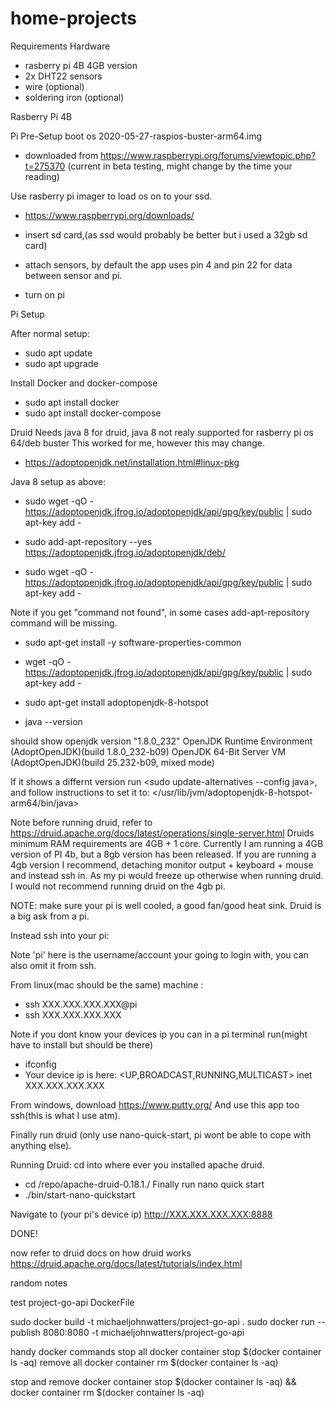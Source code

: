 # home-projects

Requirements
Hardware 
- rasberry pi 4B 4GB version
- 2x DHT22 sensors
- wire (optional)
- soldering iron (optional)

Rasberry Pi 4B 

Pi Pre-Setup
boot os 2020-05-27-raspios-buster-arm64.img
- downloaded from https://www.raspberrypi.org/forums/viewtopic.php?t=275370 (current in beta testing, might change by the time your reading)

Use rasberry pi imager to load os on to your ssd.
- https://www.raspberrypi.org/downloads/ 

- insert sd card,(as ssd would probably be better but i used a 32gb sd card)

- attach sensors, by default the app uses pin 4 and pin 22 for data between sensor and pi.

- turn on pi

Pi Setup

After normal setup:
- sudo apt update
- sudo apt upgrade

Install Docker and docker-compose
- sudo apt install docker
- sudo apt install docker-compose

Druid
Needs java 8 for druid, java 8 not realy supported for rasberry pi os 64/deb buster
This worked for me, however this may change.
- https://adoptopenjdk.net/installation.html#linux-pkg

Java 8 setup as above:
- sudo wget -qO - https://adoptopenjdk.jfrog.io/adoptopenjdk/api/gpg/key/public | sudo apt-key add -

- sudo add-apt-repository --yes https://adoptopenjdk.jfrog.io/adoptopenjdk/deb/

- sudo wget -qO - https://adoptopenjdk.jfrog.io/adoptopenjdk/api/gpg/key/public | sudo apt-key add -

Note if you get "command not found", in some cases add-apt-repository command will be missing.
- sudo apt-get install -y software-properties-common

- wget -qO - https://adoptopenjdk.jfrog.io/adoptopenjdk/api/gpg/key/public | sudo apt-key add -

- sudo apt-get install adoptopenjdk-8-hotspot

- java --version

should show
openjdk version "1.8.0_232"
OpenJDK Runtime Environment (AdoptOpenJDK)(build 1.8.0_232-b09)
OpenJDK 64-Bit Server VM (AdoptOpenJDK)(build 25.232-b09, mixed mode)

If it shows a differnt version run <sudo update-alternatives --config java>, 
and follow instructions to set it to: 
  </usr/lib/jvm/adoptopenjdk-8-hotspot-arm64/bin/java>
  
Note before running druid, refer to https://druid.apache.org/docs/latest/operations/single-server.html
Druids minimum RAM requirements are 4GB + 1 core. 
Currently I am running a 4GB version of PI 4b, but a 8gb version has been released.
If you are running a 4gb version I recommend, detaching monitor output + keyboard + mouse and instead ssh in.
As my pi would freeze up otherwise when running druid. I would not recommend running druid on the 4gb pi. 

NOTE: make sure your pi is well cooled, a good fan/good heat sink. Druid is a big ask from a pi.

Instead ssh into your pi:

Note 'pi' here is the username/account your going to login with, you can also omit it from ssh.

From linux(mac should be the same) machine : 
- ssh XXX.XXX.XXX.XXX@pi
- ssh XXX.XXX.XXX.XXX

Note if you dont know your devices ip you can in a pi terminal run(might have to install but should be there)
- ifconfig
- Your device ip is here: <UP,BROADCAST,RUNNING,MULTICAST> inet XXX.XXX.XXX.XXX
 
From windows, download https://www.putty.org/
And use this app too ssh(this is what I use atm).

Finally run druid (only use nano-quick-start, pi wont be able to cope with anything else).

Running Druid:
cd into where ever you installed apache druid.
- cd /repo/apache-druid-0.18.1./
Finally run nano quick start 
- ./bin/start-nano-quickstart

Navigate to (your pi's device ip)
http://XXX.XXX.XXX.XXX:8888

DONE!

now refer to druid docs on how druid works https://druid.apache.org/docs/latest/tutorials/index.html
















random notes

test project-go-api DockerFile

sudo docker build -t michaeljohnwatters/project-go-api .
sudo docker run --publish 8080:8080 -t michaeljohnwatters/project-go-api



handy docker commands
stop all
docker container stop $(docker container ls -aq)
remove all
docker container rm $(docker container ls -aq)

stop and remove
docker container stop $(docker container ls -aq) && docker container rm $(docker container ls -aq)
